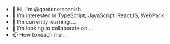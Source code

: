 - 👋 Hi, I’m @gordonotspanish
- 👀 I’m interested in TypeScript, JavaScript, ReactJS, WebPack
- 🌱 I’m currently learning ...
- 💞️ I’m looking to collaborate on ...
- 📫 How to reach me ...

<!---
gordonotspanish/gordonotspanish is a ✨ special ✨ repository because its `README.md` (this file) appears on your GitHub profile.
You can click the Preview link to take a look at your changes.
--->
